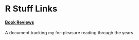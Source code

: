 # R Stuff Links

#### [Book Reviews](/assets/books-rmd.html)
A document tracking my for-pleasure reading through the years.
